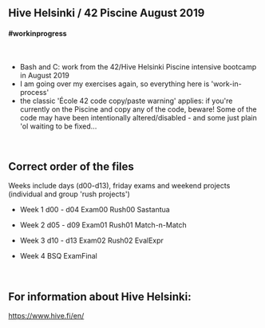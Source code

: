 ## Hive Helsinki / 42 Piscine August 2019


#### #workinprogress

<br>

- Bash and C: work from the 42/Hive Helsinki Piscine intensive bootcamp in August 2019 
- I am going over my exercises again, so everything here is 'work-in-process'
- the classic 'École 42 code copy/paste warning' applies: if you're currently on the Piscine and copy any of the code, beware! Some of the code may have been intentionally altered/disabled - and some just plain 'ol waiting to be fixed...   


<br>

## Correct order of the files 
Weeks include days (d00-d13), friday exams and weekend projects (individual and group 'rush projects')

- Week 1 
d00 - d04
Exam00
Rush00
Sastantua

- Week 2
d05 - d09
Exam01
Rush01
Match-n-Match

- Week 3
d10 - d13
Exam02
Rush02
EvalExpr

- Week 4
BSQ
ExamFinal


<br>

## For information about Hive Helsinki: 
https://www.hive.fi/en/